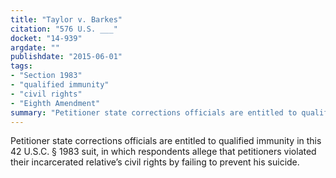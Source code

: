 ```yaml
---
title: "Taylor v. Barkes"
citation: "576 U.S. ___"
docket: "14-939"
argdate: ""
publishdate: "2015-06-01"
tags:
- "Section 1983"
- "qualified immunity"
- "civil rights"
- "Eighth Amendment"
summary: "Petitioner state corrections officials are entitled to qualified immunity in this 42 U.S.C. § 1983 suit, in which respondents allege that petitioners violated their incarcerated relative’s civil rights by failing to prevent his suicide."
---
```

Petitioner state corrections officials are entitled to qualified immunity in this 42 U.S.C. § 1983 suit, in which respondents allege that petitioners violated their incarcerated relative’s civil rights by failing to prevent his suicide.


